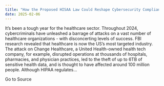 ```yaml
---
title: "How the Proposed HISAA Law Could Reshape Cybersecurity Compliance"
date: 2025-02-06
---
```


It’s been a tough year for the healthcare sector. Throughout 2024, cybercriminals have unleashed a barrage of attacks on a vast number of healthcare organizations - with disconcerting levels of success. FBI research revealed that healthcare is now the US’s most targeted industry. The attack on Change Healthcare, a United Health-owned health tech company, for example, disrupted operations at thousands of hospitals, pharmacies, and physician practices, led to the theft of up to 6TB of sensitive health data, and is thought to have affected around 100 million people. Although HIPAA regulates...

Go to Source
